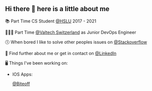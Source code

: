 ## Hi there 👋 here is a little about me

<!--
**simonloewe/simonloewe** is a ✨ _special_ ✨ repository because its `README.md` (this file) appears on your GitHub profile.

Here are some ideas to get you started:

- 🔭 I’m currently working on ...
- 🌱 I’m currently learning ...
- 👯 I’m looking to collaborate on ...
- 🤔 I’m looking for help with ...
- 💬 Ask me about ...
- 📫 How to reach me: ...
- 😄 Pronouns: ...
- ⚡ Fun fact: ...
-->

📚 Part Time CS Student [@HSLU](https://www.hslu.ch) 2017 - 2021 

👨🏼‍💻 Part Time [@Valtech Switzerland](https://www.valtech.com) as Junior DevOps Engineer

🕔 When bored I like to solve other peoples issues on [@Stackoverflow](https://www.stackoverflow.com/users/9682760/simon?tab=profile)

🧐 Find further about me or get in contact on [@LinkedIn](https://www.linkedin.com/in/simon-loewe)

🖥 Things I've been working on:

- IOS Apps: 

    [@Biteoff](.MyProjects/BiteOffREADME.md)